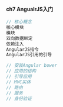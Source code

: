 #### **ch7 AngualrJS入门**

```js
// 核心概念
核心模块
模块
双向数据绑定
依赖注入
AngularJS指令
AngularJS引用的引导

// 安装Angular bower
// 应用的结构
// 引导应用
// MVC实体
// 路由
// 服务
// 身份验证
```



